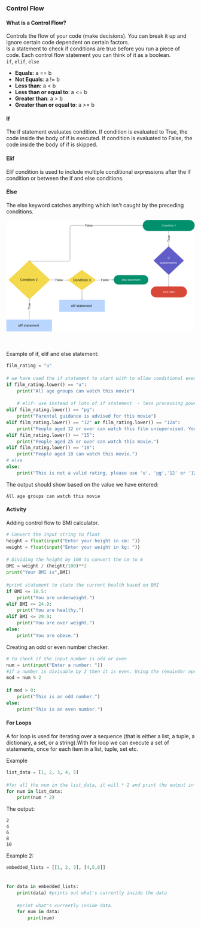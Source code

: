 ### Control Flow 
#### What is a Control Flow? 
Controls the flow of your code (make decisions). You can break it up and ignore certain code dependent on certain factors. 
<br> 
Is a statement to check if conditions are true before you run a piece of code. Each control flow statement you can think of it as a boolean.
<br>
`if`, `elif`, `else`
<br> 
- **Equals:** a == b
- **Not Equals**: a != b
- **Less than:** a < b
- **Less than or equal to**: a <= b
- **Greater than**: a > b 
- **Greater than or equal to**: a >= b

#### If
The if statement evaluates condition.
If condition is evaluated to True, the code inside the body of if is executed. If condition is evaluated to False, the code inside the body of if is skipped.
<br>
#### Elif 
Elif condition is used to include multiple conditional expressions after the if condition or between the if and else conditions.

#### Else 

The else keyword catches anything which isn't caught by the preceding conditions.

![](if_else_elif_flowchart.png)

<br>
<br>
Example of if, elif and else statement:
<br>

```python
film_rating = "u"

# we have used the if statement to start with to allow conditional execution of a statement based on the value of the expression.
if film_rating.lower() == "u":
    print("All age groups can watch this movie")
    
    # elif- use instead of lots of if statement  - less processing power and runs only if 'if' condition is not met.
elif film_rating.lower() == "pg":
    print("Parental guidance is advised for this movie")
elif film_rating.lower() == "12" or film_rating.lower() == "12a":
    print("People aged 12 or over can watch this film unsupervised. Younger people must be supervised.")
elif film_rating.lower() == "15":
    print("People aged 25 or over can watch this movie.")
elif film_rating.lower() == "18":
    print("People aged 18 can watch this movie.")
# else
else:
    print("This is not a valid rating, please use 'u', 'pg','12' or '12a, '15, '18'.")
```
The output should show based on the value we have entered:
```
All age groups can watch this movie
```


#### Activity 
Adding control flow to BMI calculator.

```python
# Convert the input string to float
height = float(input("Enter your height in cm: "))
weight = float(input("Enter your weight in kg: "))

# Dividing the height by 100 to convert the cm to m
BMI = weight / (height/100)**2
print("Your BMI is",BMI)

#print statement to state the current health based on BMI
if BMI <= 18.5:
    print("You are underweight.")
elif BMI <= 24.9:
    print("You are healthy.")
elif BMI <= 29.9:
    print("You are over weight.")
else:
    print("You are obese.")
```
Creating an odd or even number checker.

```python
# to check if the input number is odd or even
num = int(input("Enter a number: "))
#if a number is divisable by 2 then it is even. Using the remainder operator % helps us calculate the remainder. if the remainder is not 0 then it is a odd number.
mod = num % 2

if mod > 0:
    print("This is an odd number.")
else:
    print("This is an even number.")
```
#### For Loops

A for loop is used for iterating over a sequence (that is either a list, a tuple, a dictionary, a set, or a string).With for loop we can execute a set of statements, once for each item in a list, tuple, set etc.

Example
<br> 
```python
list_data = [1, 2, 3, 4, 5]

#for all the num in the list_data, it will * 2 and print the output in a sequential process. 
for num in list_data:
    print(num * 2)
```
The output: 
```
2
4
6
8
10

```
Example 2: 
```python
embedded_lists = [[1, 2, 3], [4,5,6]]


for data in embedded_lists:
    print(data) #prints out what's currently inside the data
    
    #print what's currently inside data.
    for num in data:
        print(num)
```